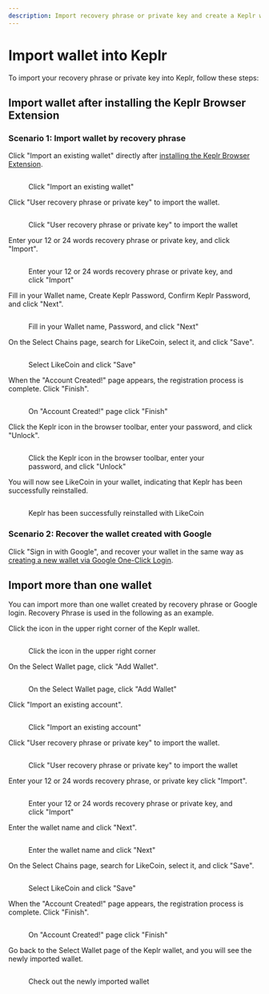 ```yaml
---
description: Import recovery phrase or private key and create a Keplr wallet
---
```


# Import wallet into Keplr

To import your recovery phrase or private key into Keplr, follow these steps:

## Import wallet after installing the Keplr Browser Extension

### Scenario 1: Import wallet by recovery phrase

Click "Import an existing wallet" directly after [installing the Keplr Browser Extension](how-to-install-keplr-extension.md).

<figure><img src="../../../.gitbook/assets/Import Keplr 1.png" alt=""><figcaption><p>Click "Import an existing wallet"</p></figcaption></figure>

Click "User recovery phrase or private key" to import the wallet.

<figure><img src="../../../.gitbook/assets/Import Keplr 2.png" alt=""><figcaption><p>Click "User recovery phrase or private key" to import the wallet</p></figcaption></figure>

Enter your 12 or 24 words recovery phrase or private key, and click "Import".

<figure><img src="../../../.gitbook/assets/Import Keplr 3.png" alt=""><figcaption><p>Enter your 12 or 24 words recovery phrase or private key, and click "Import"</p></figcaption></figure>

Fill in your Wallet name, Create Keplr Password, Confirm Keplr Password, and click "Next".

<figure><img src="../../../.gitbook/assets/Import Keplr 4.png" alt=""><figcaption><p>Fill in your Wallet name, Password, and click "Next"</p></figcaption></figure>

On the Select Chains page, search for LikeCoin, select it, and click "Save".

<figure><img src="../../../.gitbook/assets/Keplr 10.png" alt=""><figcaption><p>Select LikeCoin and click "Save"</p></figcaption></figure>

When the "Account Created!" page appears, the registration process is complete. Click "Finish".

<figure><img src="../../../.gitbook/assets/Keplr 11.png" alt=""><figcaption><p>On "Account Created!" page click "Finish"</p></figcaption></figure>

Click the Keplr icon in the browser toolbar, enter your password, and click "Unlock".

<figure><img src="../../../.gitbook/assets/Keplr 12.png" alt=""><figcaption><p>Click the Keplr icon in the browser toolbar, enter your password, and click "Unlock"</p></figcaption></figure>

You will now see LikeCoin in your wallet, indicating that Keplr has been successfully reinstalled.

<figure><img src="../../../.gitbook/assets/Keplr 13.png" alt=""><figcaption><p>Keplr has been successfully reinstalled with LikeCoin</p></figcaption></figure>

### Scenario 2: Recover the wallet created with Google

Click "Sign in with Google", and recover your wallet in the same way as [creating a new wallet via Google One-Click Login](how-to-install-keplr-extension.md#method-2-creating-a-new-wallet-via-google-one-click-login).

## Import more than one wallet

You can import more than one wallet created by recovery phrase or Google login. Recovery Phrase is used in the following as an example.

Click the icon in the upper right corner of the Keplr wallet.

<figure><img src="../../../.gitbook/assets/Import Keplr 5.png" alt=""><figcaption><p>Click the icon in the upper right corner</p></figcaption></figure>

On the Select Wallet page, click "Add Wallet".

<figure><img src="../../../.gitbook/assets/Import Keplr 6.png" alt=""><figcaption><p>On the Select Wallet page, click "Add Wallet"</p></figcaption></figure>

Click "Import an existing account".

<figure><img src="../../../.gitbook/assets/Import Keplr 1.png" alt=""><figcaption><p>Click "Import an existing account"</p></figcaption></figure>

Click "User recovery phrase or private key" to import the wallet.

<figure><img src="../../../.gitbook/assets/Import Keplr 2.png" alt=""><figcaption><p>Click "User recovery phrase or private key" to import the wallet</p></figcaption></figure>

Enter your 12 or 24 words recovery phrase, or private key click "Import".

<figure><img src="../../../.gitbook/assets/Import Keplr 3.png" alt=""><figcaption><p>Enter your 12 or 24 words recovery phrase or private key, and click "Import"</p></figcaption></figure>

Enter the wallet name and click "Next".

<figure><img src="../../../.gitbook/assets/Import Keplr 7.png" alt=""><figcaption><p>Enter the wallet name and click "Next"</p></figcaption></figure>

On the Select Chains page, search for LikeCoin, select it, and click "Save".

<figure><img src="../../../.gitbook/assets/Keplr 10.png" alt=""><figcaption><p>Select LikeCoin and click "Save"</p></figcaption></figure>

When the "Account Created!" page appears, the registration process is complete. Click "Finish".

<figure><img src="../../../.gitbook/assets/Keplr 11.png" alt=""><figcaption><p>On "Account Created!" page click "Finish"</p></figcaption></figure>

Go back to the Select Wallet page of the Keplr wallet, and you will see the newly imported wallet.

<figure><img src="../../../.gitbook/assets/Import Keplr 8.png" alt=""><figcaption><p>Check out the newly imported wallet</p></figcaption></figure>
